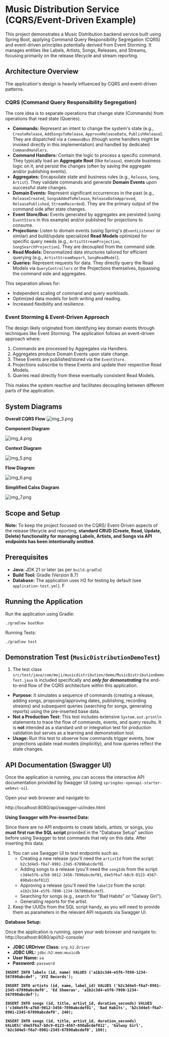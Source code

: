 # Music Distribution Service (CQRS/Event-Driven Example)

This project demonstrates a Music Distribution backend service built using Spring Boot, applying Command Query Responsibility Segregation (CQRS) and event-driven principles potentially derived from Event Storming. It manages entities like Labels, Artists, Songs, Releases, and Streams, focusing primarily on the release lifecycle and stream reporting.

## Architecture Overview

The application's design is heavily influenced by CQRS and event-driven patterns.

### CQRS (Command Query Responsibility Segregation)

The core idea is to separate operations that change state (Commands) from operations that read state (Queries).

*   **Commands:** Represent an intent to change the system's state (e.g., `CreateRelease`, `AddSongsToRelease`, `ApproveReleaseDate`, `PublishRelease`). They are dispatched via a `CommandBus` (though some handlers might be invoked directly in this implementation) and handled by dedicated `CommandHandlers`.
*   **Command Handlers:** Contain the logic to process a specific command. They typically load an **Aggregate Root** (like `Release`), execute business logic on it, and persist the changes (often by saving the aggregate and/or publishing events).
*   **Aggregates:** Encapsulate state and business rules (e.g., `Release`, `Song`, `Artist`). They validate commands and generate **Domain Events** upon successful state changes.
*   **Domain Events:** Represent significant occurrences in the past (e.g., `ReleaseCreated`, `SongsAddedToRelease`, `ReleaseDateApproved`, `ReleasePublished`, `StreamRecorded`). They are the primary output of the command side after state changes.
*   **Event Store/Bus:** Events generated by aggregates are persisted (using `EventStore` in this example) and/or published for projections to consume.
*   **Projections:** Listen to domain events (using Spring's `@EventListener` or similar) and build/update specialized **Read Models** optimized for specific query needs (e.g., `ArtistStreamProjection`, `SongSearchProjection`). They are decoupled from the command side.
*   **Read Models:** Denormalized data structures tailored for efficient querying (e.g., `ArtistStreamReport`, `SongReadModel`).
*   **Queries:** Represent requests for data. They directly query the Read Models via `QueryControllers` or the Projections themselves, bypassing the command side and aggregates.

This separation allows for:
*   Independent scaling of command and query workloads.
*   Optimized data models for both writing and reading.
*   Increased flexibility and resilience.

### Event Storming & Event-Driven Approach

The design likely originated from identifying key domain events through techniques like Event Storming. The application follows an event-driven approach where:

1.  Commands are processed by Aggregates via Handlers.
2.  Aggregates produce Domain Events upon state change.
3.  These Events are published/stored via the `EventStore`.
4.  Projections subscribe to these Events and update their respective Read Models.
5.  Queries read directly from these eventually consistent Read Models.

This makes the system reactive and facilitates decoupling between different parts of the application.

## System Diagrams

**Overall CQRS Flow**
![img_3.png](images/img_3.png)

**Component Diagram**

![img_4.png](images/img_4.png)

**Context Diagram**

![img_5.png](images/img_5.png)

**Flow Diagram**

![img_6.png](images/img_6.png)

**Simplified Calss Diagram**

![img_7.png](images/img_7.png)

## Scope and Setup
**Note:** To keep the project focused on the CQRS/ Event-Driven aspects of the release lifecycle and reporting, **standard CRUD (Create, Read, Update, Delete) functionality for managing Labels, Artists, and Songs via API endpoints has been intentionally omitted**.

## Prerequisites

*   **Java:** JDK 21 or later (as per `build.gradle`)
*   **Build Tool:** Gradle (Version 8.7)
*   **Database:** The application uses H2 for testing by default (see `application-test.yml`).
F
## Running the Application
Run the application using Gradle:

` ./gradlew bootRun
`

Running Tests:

` ./gradlew test
`

## Demonstration Test (`MusicDistributionDemoTest`)
1. The test class `src/test/java/com/moji/musicdistribution/demo/MusicDistributionDemoTest.java` is included specifically and **_only for demonstrating_** the end-to-end flow of the CQRS architecture within this application.

*   **Purpose:** It simulates a sequence of commands (creating a release, adding songs, proposing/approving dates, publishing, recording streams) and subsequent queries (searching for songs, generating reports) using the pre-inserted base data.
*   **Not a Production Test:** This test includes extensive `System.out.println` statements to trace the flow of commands, events, and query results. It is **not** intended as a standard unit or integration test for production validation but serves as a learning and demonstration tool.
*   **Usage:** Run this test to observe how commands trigger events, how projections update read models (implicitly), and how queries reflect the state changes.

## API Documentation (Swagger UI)

Once the application is running, you can access the interactive API documentation provided by Swagger UI (using `springdoc-openapi-starter-webmvc-ui`).

Open your web browser and navigate to:

http://localhost:8080/api/swagger-ui/index.html


**Using Swagger with Pre-inserted Data:**

Since there are no API endpoints to create labels, artists, or songs, you **must first run the SQL script** provided in the "Database Setup" section before using Swagger to test commands that rely on this data. After inserting this data:

1.  You can use Swagger UI to test endpoints such as:
    *   Creating a new release (you'll need the `artistId` from the script: `b2c3d4e5-f6a7-8901-2345-67890abcdef0`).
    *   Adding songs to a release (you'll need the `songId`s from the script: `c3d4e5f6-a7b8-9012-3456-7890abcdef01`, `d4e5f6a7-b8c9-0123-4567-890abcdef012`).
    *   Approving a release (you'll need the `labelId` from the script: `a1b2c3d4-e5f6-7890-1234-567890abcdef`).
    *   Searching for songs (e.g., search for "Bad Habits" or "Galway Girl").
    *   Generating reports for the artist.
2.  Keep the UUIDs from the SQL script handy, as you will need to provide them as parameters in the relevant API requests via Swagger UI.


**Database Setup:**

Once the application is running, open your web browser and navigate to:
http://localhost:8080/api/h2-console/

*   **JDBC URDriver Class:** `org.h2.Driver`
*   **JDBC URL:** `jdbc:h2:mem:musicdb`
*   **User Name:** `sa`
*   **Password:** `password`

**`INSERT INTO labels (id, name) VALUES ('a1b2c3d4-e5f6-7890-1234-567890abcdef', 'XYZ Records'); `**

**`INSERT INTO artists (id, name, label_id) VALUES ('b2c3d4e5-f6a7-8901-2345-67890abcdef0', 'Ed Sheeran', 'a1b2c3d4-e5f6-7890-1234-567890abcdef');  `**

**`INSERT INTO songs (id, title, artist_id, duration_seconds) VALUES ('c3d4e5f6-a7b8-9012-3456-7890abcdef01', 'Bad Habits', 'b2c3d4e5-f6a7-8901-2345-67890abcdef0', 240); `**

**`INSERT INTO songs (id, title, artist_id, duration_seconds) VALUES('d4e5f6a7-b8c9-0123-4567-890abcdef012', 'Galway Girl', 'b2c3d4e5-f6a7-8901-2345-67890abcdef0', 180); `**
